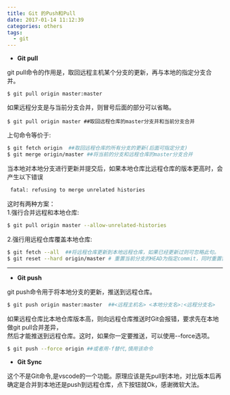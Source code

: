 ```yaml
---
title: Git 的Push和Pull
date: 2017-01-14 11:12:39
categories: others
tags:
  - git
---
```


* **Git pull**     

git pull命令的作用是，取回远程主机某个分支的更新，再与本地的指定分支合并。      
```
$ git pull origin master:master 
```
如果远程分支是与当前分支合并，则冒号后面的部分可以省略。    
```
$ git pull origin master ##取回远程仓库的master分支并和当前分支合并  
```
<!--more-->

上句命令等价于:  

```bash
$ git fetch origin  ##取回远程仓库的所有分支的更新(后面可指定分支)
$ git merge origin/master ##将当前的分支和远程仓库的master分支合并
```
<!--more-->

当本地对本地分支进行更新并提交后，如果本地仓库比远程仓库的版本更高时，会产生以下错误  
```bash
 fatal: refusing to merge unrelated histories 
```

这时有两种方案：  
1.强行合并远程和本地仓库:  
```bash
$ git pull origin master --allow-unrelated-histories 
```
2.强行用远程仓库覆盖本地仓库:    
```bash
$ git fetch --all  ##将远程仓库更新到本地远程仓库，如果已经更新过则可忽略此句。
$ git reset --hard origin/master # 重置当前分支的HEAD为指定commit，同时重置暂存区和工作区，与指定commit一致   
```
---
*  **Git push**      

git push命令用于将本地分支的更新，推送到远程仓库。   
```bash
$ git push origin master:master  ##<远程主机名> <本地分支名>:<远程分支名>
```
如果远程仓库比本地仓库版本高，则向远程仓库推送时Git会报错，要求先在本地做git pull合并差异，  
然后才能推送到远程仓库。这时，如果你一定要推送，可以使用--force选项。   
```bash
$ git push --force origin ##或者用-f替代,慎用该命令
```

* **Git Sync**    
     
这个不是Git命令,是vscode的一个功能。原理应该是先pull到本地，对比版本后再      
确定是合并到本地还是push到远程仓库，点下按钮就Ok，感谢微软大法。 
